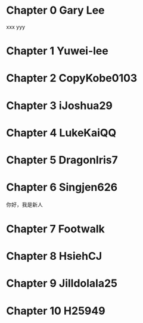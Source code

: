 # Chapter 0 Gary Lee
xxx
yyy


# Chapter 1 Yuwei-lee


# Chapter 2 CopyKobe0103


# Chapter 3 iJoshua29


# Chapter 4 LukeKaiQQ


# Chapter 5 DragonIris7


# Chapter 6 Singjen626
你好，我是新人

# Chapter 7 Footwalk


# Chapter 8 HsiehCJ


# Chapter 9 Jilldolala25


# Chapter 10 H25949